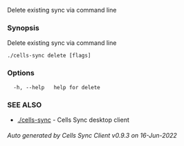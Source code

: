 Delete existing sync via command line

### Synopsis

Delete existing sync via command line

```
./cells-sync delete [flags]
```

### Options

```
  -h, --help   help for delete
```

### SEE ALSO

* [./cells-sync](./cells-sync)	 - Cells Sync desktop client

###### Auto generated by Cells Sync Client v0.9.3 on 16-Jun-2022
